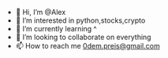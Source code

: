 - 👋 Hi, I’m @Alex
- 👀 I’m interested in python,stocks,crypto
- 🌱 I’m currently learning ^
- 💞️ I’m looking to collaborate on everything
- 📫 How to reach me 0dem.preis@gmail.com

<!---
0dem/0dem is a ✨ special ✨ repository because its `README.md` (this file) appears on your GitHub profile.
You can click the Preview link to take a look at your changes.
--->
